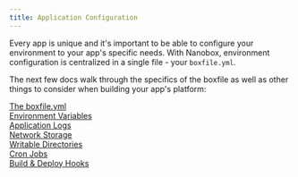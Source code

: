 ```yaml
---
title: Application Configuration
---
```


Every app is unique and it's important to be able to configure your environment to your app's specific needs. With Nanobox, environment configuration is centralized in a single file - your `boxfile.yml`.

The next few docs walk through the specifics of the boxfile as well as other things to consider when building your app's platform:

[The boxfile.yml](/app-config/boxfile/)  
[Environment Variables](/app-config/environment-variables/)  
[Application Logs](/app-config/app-logs/)  
[Network Storage](/app-config/network-storage/)  
[Writable Directories](/app-config/writable-dirs/)  
[Cron Jobs](/app-config/cron-jobs/)  
[Build & Deploy Hooks](/app-config/build-deploy-hooks/)
